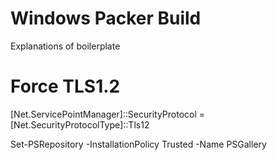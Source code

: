 # Windows Packer Build

Explanations of boilerplate

# Force TLS1.2
[Net.ServicePointManager]::SecurityProtocol = [Net.SecurityProtocolType]::Tls12

Set-PSRepository -InstallationPolicy Trusted -Name PSGallery
